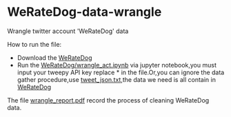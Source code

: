 # WeRateDog-data-wrangle
Wrangle twitter account 'WeRateDog' data 


How to run the file:

- Download the [WeRateDog](https://github.com/WoHotan/WeRateDog-data-wrangle/tree/master/WeRateDog)
- Run the [WeRateDog/wrangle_act.ipynb](https://github.com/WoHotan/WeRateDog-data-wrangle/blob/master/WeRateDog/wrangle_act.ipynb) via jupyter notebook,you must input your tweepy API key replace * in the file.Or,you can ignore the data gather procedure,use [tweet_json.txt](https://github.com/WoHotan/WeRateDog-data-wrangle/blob/master/WeRateDog/tweet_json.txt),the data we need is all contain in [WeRateDog](https://github.com/WoHotan/WeRateDog-data-wrangle/tree/master/WeRateDog)


The file [wrangle_report.pdf](https://github.com/WoHotan/WeRateDog-data-wrangle/blob/master/WeRateDog/wrangle_report.pdf) record the process of cleaning WeRateDog data.
